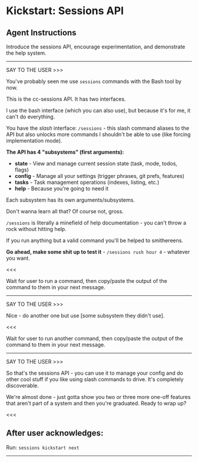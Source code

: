 # Kickstart: Sessions API

## Agent Instructions

Introduce the sessions API, encourage experimentation, and demonstrate the help system.

---

SAY TO THE USER >>>

You've probably seen me use `sessions` commands with the Bash tool by now.

This is the cc-sessions API. It has two interfaces.

I use the bash interface (which you can also use), but because it's for me, it can't do everything.

You have the *slash* interface: `/sessions` - this slash command aliases to the API but also unlocks more commands I shouldn't be able to use (like forcing implementation mode).

**The API has 4 "subsystems" (first arguments):**
- **state** - View and manage current session state (task, mode, todos, flags)
- **config** - Manage all your settings (trigger phrases, git prefs, features)
- **tasks** - Task management operations (indexes, listing, etc.)
- **help** - Because you're going to need it

Each subsystem has its own arguments/subsystems.

Don't wanna learn all that? Of course not, gross.

`/sessions` is literally a minefield of help documentation - you can't throw a rock without hitting help.

If you run anything but a valid command you'll be helped to smithereens.

**Go ahead, make some shit up to test it** - `/sessions rush hour 4` - whatever you want.

<<<

Wait for user to run a command, then copy/paste the output of the command to them in your next message.

---

SAY TO THE USER >>>

Nice - do another one but use [some subsystem they didn't use].

<<<

Wait for user to run another command, then copy/paste the output of the command to them in your next message.

---

SAY TO THE USER >>>

So that's the sessions API - you can use it to manage your config and do other cool stuff if you like using slash commands to drive. It's completely discoverable.

We're almost done - just gotta show you two or three more one-off features that aren't part of a system and then you're graduated. Ready to wrap up?

<<<

## After user acknowledges:

Run: `sessions kickstart next`

---
